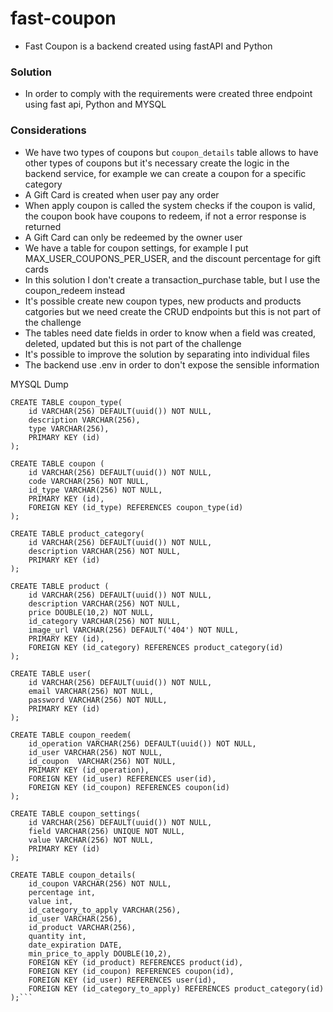 # fast-coupon

* Fast Coupon is a backend created using fastAPI and Python

### Solution

* In order to comply with the requirements were created three endpoint using fast api, Python and MYSQL

### Considerations

* We have two types of coupons but ```coupon_details``` table allows to have other types of coupons but it's necessary create the logic in the backend service, for example we can create a coupon for a specific category
* A Gift Card is created when user pay any order
* When apply coupon is called the system checks if the coupon is valid, the coupon book have coupons to redeem, if not a error response is returned
* A Gift Card can only be redeemed by the owner user
* We have a table for coupon settings, for example I put MAX_USER_COUPONS_PER_USER, and the discount percentage for gift cards
* In this solution I don't create a transaction_purchase table, but I use the coupon_redeem instead
* It's possible create new coupon types, new products and products catgories but we need create the CRUD endpoints but this is not part of the challenge
* The tables need date fields in order to know when a field was created, deleted, updated but this is not part of the challenge
* It's possible to improve the solution by separating into individual files
* The backend use .env in order to don't expose the sensible information

MYSQL Dump

```
CREATE TABLE coupon_type(
	id VARCHAR(256) DEFAULT(uuid()) NOT NULL,
    description VARCHAR(256),
    type VARCHAR(256),
    PRIMARY KEY (id)
);

CREATE TABLE coupon (
	id VARCHAR(256) DEFAULT(uuid()) NOT NULL,
	code VARCHAR(256) NOT NULL,
    id_type VARCHAR(256) NOT NULL,
	PRIMARY KEY (id),
    FOREIGN KEY (id_type) REFERENCES coupon_type(id)
);

CREATE TABLE product_category(
	id VARCHAR(256) DEFAULT(uuid()) NOT NULL,
    description VARCHAR(256) NOT NULL,
    PRIMARY KEY (id)
);

CREATE TABLE product (
	id VARCHAR(256) DEFAULT(uuid()) NOT NULL,
    description VARCHAR(256) NOT NULL,
    price DOUBLE(10,2) NOT NULL,
    id_category VARCHAR(256) NOT NULL,
    image_url VARCHAR(256) DEFAULT('404') NOT NULL,
    PRIMARY KEY (id),
	FOREIGN KEY (id_category) REFERENCES product_category(id)
);

CREATE TABLE user(
	id VARCHAR(256) DEFAULT(uuid()) NOT NULL,
    email VARCHAR(256) NOT NULL,
    password VARCHAR(256) NOT NULL,
    PRIMARY KEY (id)
);

CREATE TABLE coupon_reedem(
	id_operation VARCHAR(256) DEFAULT(uuid()) NOT NULL,
    id_user VARCHAR(256) NOT NULL,
    id_coupon  VARCHAR(256) NOT NULL,
    PRIMARY KEY (id_operation),
    FOREIGN KEY (id_user) REFERENCES user(id),
    FOREIGN KEY (id_coupon) REFERENCES coupon(id)
);

CREATE TABLE coupon_settings(
	id VARCHAR(256) DEFAULT(uuid()) NOT NULL,
	field VARCHAR(256) UNIQUE NOT NULL,
    value VARCHAR(256) NOT NULL,
	PRIMARY KEY (id)
);

CREATE TABLE coupon_details(
	id_coupon VARCHAR(256) NOT NULL,
    percentage int,
    value int,
    id_category_to_apply VARCHAR(256),
    id_user VARCHAR(256),
    id_product VARCHAR(256),
    quantity int,
    date_expiration DATE,
    min_price_to_apply DOUBLE(10,2),
    FOREIGN KEY (id_product) REFERENCES product(id),
    FOREIGN KEY (id_coupon) REFERENCES coupon(id),
    FOREIGN KEY (id_user) REFERENCES user(id),
    FOREIGN KEY (id_category_to_apply) REFERENCES product_category(id)
);```
